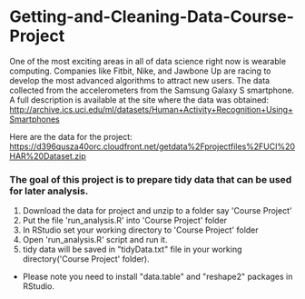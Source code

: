 # Getting-and-Cleaning-Data-Course-Project

One of the most exciting areas in all of data science right now is wearable computing. Companies like Fitbit, Nike, and Jawbone Up are racing to develop the most advanced algorithms to attract new users. The data collected from the accelerometers from the Samsung Galaxy S smartphone. A full description is available at the site where the data was obtained: 
http://archive.ics.uci.edu/ml/datasets/Human+Activity+Recognition+Using+Smartphones 

Here are the data for the project: 
https://d396qusza40orc.cloudfront.net/getdata%2Fprojectfiles%2FUCI%20HAR%20Dataset.zip 

### The goal of this project is to prepare tidy data that can be used for later analysis.

1. Download the data for project and unzip to a folder say 'Course Project'
2. Put the file 'run_analysis.R' into 'Course Project' folder
3. In RStudio set your working directory to 'Course Project' folder
4. Open 'run_analysis.R' script and run it.
5.  tidy data will be saved in "tidyData.txt" file in your working directory('Course Project' folder).

* Please note you need to install "data.table" and "reshape2" packages in RStudio.
